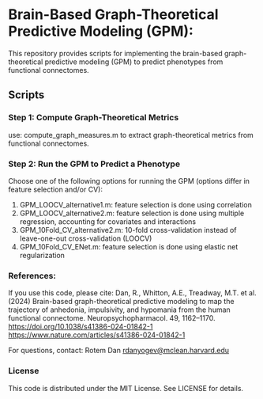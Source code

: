# Brain-Based Graph-Theoretical Predictive Modeling (GPM):
This repository provides scripts for implementing the brain-based graph-theoretical predictive modeling (GPM) to predict phenotypes from functional connectomes. 

## Scripts

### Step 1: Compute Graph-Theoretical Metrics
use: compute_graph_measures.m to extract graph-theoretical metrics from functional connectomes.

### Step 2: Run the GPM to Predict a Phenotype

Choose one of the following options for running the GPM (options differ in feature selection and/or CV):
1. GPM_LOOCV_alternative1.m: feature selection is done using correlation
2. GPM_LOOCV_alternative2.m: feature selection is done using multiple regression, accounting for covariates and interactions
3. GPM_10Fold_CV_alternative2.m: 10-fold cross-validation instead of leave-one-out cross-validation (LOOCV)
4. GPM_10Fold_CV_ENet.m: feature selection is done using elastic net regularization

### References:
If you use this code, please cite:
Dan, R., Whitton, A.E., Treadway, M.T. et al. (2024) Brain-based graph-theoretical predictive modeling to map the trajectory of anhedonia, impulsivity, and hypomania from the human functional connectome.  Neuropsychopharmacol. 49, 1162–1170. https://doi.org/10.1038/s41386-024-01842-1
https://www.nature.com/articles/s41386-024-01842-1

For questions, contact:
Rotem Dan
rdanyogev@mclean.harvard.edu

### License
This code is distributed under the MIT License. See LICENSE for details.
